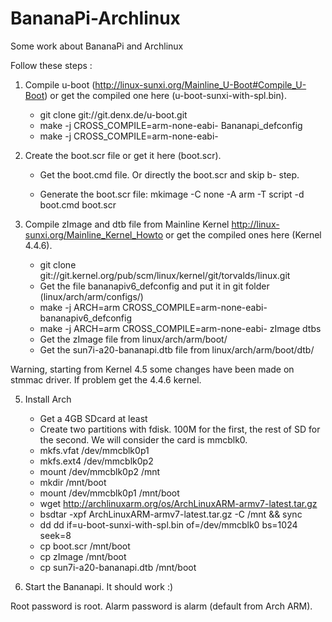 # BananaPi-Archlinux
Some work about BananaPi and Archlinux

Follow these steps :

1. Compile u-boot (http://linux-sunxi.org/Mainline_U-Boot#Compile_U-Boot) or get the compiled one here (u-boot-sunxi-with-spl.bin).
	* git clone git://git.denx.de/u-boot.git
	* make -j<Number of CPUs> CROSS_COMPILE=arm-none-eabi- Bananapi_defconfig
	* make -j<Number of CPUs> CROSS_COMPILE=arm-none-eabi-

2. Create the boot.scr file or get it here (boot.scr). 

	* Get the boot.cmd file. Or directly the boot.scr and skip b- step.

	* Generate the boot.scr file: mkimage -C none -A arm -T script -d boot.cmd boot.scr

3. Compile zImage and dtb file from Mainline Kernel http://linux-sunxi.org/Mainline_Kernel_Howto or get the compiled ones here (Kernel 4.4.6). 

	* git clone git://git.kernel.org/pub/scm/linux/kernel/git/torvalds/linux.git
	* Get the file bananapiv6_defconfig and put it in git folder (linux/arch/arm/configs/)
	* make -j<Number of CPUs> ARCH=arm CROSS_COMPILE=arm-none-eabi- bananapiv6_defconfig
	* make -j<Number of CPUs> ARCH=arm CROSS_COMPILE=arm-none-eabi- zImage dtbs
	* Get the zImage file from linux/arch/arm/boot/
	* Get the sun7i-a20-bananapi.dtb file from linux/arch/arm/boot/dtb/

Warning, starting from Kernel 4.5 some changes have been made on stmmac driver. If problem get the 4.4.6 kernel.

5. Install Arch

	* Get a 4GB SDcard at least
	* Create two partitions with fdisk. 100M for the first, the rest of SD for the second. We will consider the card is mmcblk0.
	* mkfs.vfat /dev/mmcblk0p1
	* mkfs.ext4 /dev/mmcblk0p2
	* mount /dev/mmcblk0p2 /mnt
	* mkdir /mnt/boot
	* mount /dev/mmcblk0p1 /mnt/boot
	* wget http://archlinuxarm.org/os/ArchLinuxARM-armv7-latest.tar.gz
	* bsdtar -xpf ArchLinuxARM-armv7-latest.tar.gz -C /mnt && sync
	* dd dd if=u-boot-sunxi-with-spl.bin of=/dev/mmcblk0 bs=1024 seek=8
	* cp boot.scr /mnt/boot
	* cp zImage /mnt/boot
	* cp sun7i-a20-bananapi.dtb /mnt/boot

6. Start the Bananapi. It should work :)

Root password is root. Alarm password is alarm (default from Arch ARM).